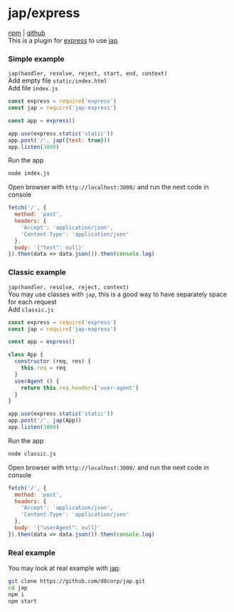 # jap/express
[npm](https://www.npmjs.com/package/jap-express) | [github](https://github.com/d8corp/jap-express)  
This is a plugin for [express](https://expressjs.com/) to use [jap](https://www.npmjs.com/package/jap).  
### Simple example
`jap(handler, resolve, reject, start, end, context)`  
Add empty file `static/index.html`  
Add file `index.js`
```javascript
const express = require('express')
const jap = require('jap-express')

const app = express()

app.use(express.static('static'))
app.post('/', jap({test: true}))
app.listen(3000)
```
Run the app
```bash
node index.js
```
Open browser with `http://localhost:3000/` and run the next code in console
```javascript
fetch('/', {
  method: 'post',
  headers: {
    'Accept': 'application/json',
    'Content-Type': 'application/json'
  },
  body: '{"test": null}'
}).then(data => data.json()).then(console.log)
```
### Classic example
`jap(handler, resolve, reject, context)`  
You may use classes with `jap`, this is a good way to have separately space for each request  
Add `classic.js`
```javascript
const express = require('express')
const jap = require('jap-express')

const app = express()

class App {
  constructor (req, res) {
    this.req = req
  }
  userAgent () {
    return this.req.headers['user-agent']
  }
}

app.use(express.static('static'))
app.post('/', jap(App))
app.listen(3000)

```
Run the app
```bash
node classic.js
```
Open browser with `http://localhost:3000/` and run the next code in console
```javascript
fetch('/', {
  method: 'post',
  headers: {
    'Accept': 'application/json',
    'Content-Type': 'application/json'
  },
  body: '{"userAgent": null}'
}).then(data => data.json()).then(console.log)
```
### Real example
You may look at real example with [jap](https://www.npmjs.com/package/jap):
```bash
git clone https://github.com/d8corp/jap.git
cd jap
npm i
npm start
```